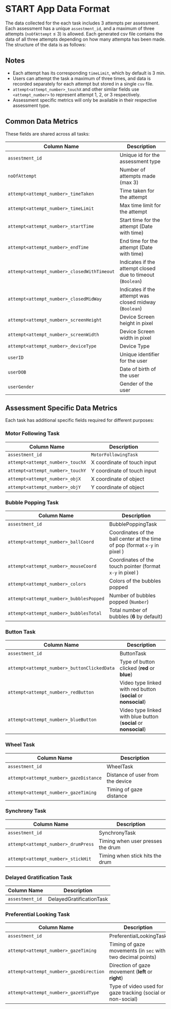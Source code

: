 # START App Data Format

The data collected for the each task includes 3 attempts per assessment. Each assessment has a unique `assestment_id`, and a maximum of three attempts (`noOfAttempt` ≤ 3) is allowed. Each generated csv file contains the data of all three attempts depending on how many attempta has been made. The structure of the data is as follows:

## Notes

- Each attempt has its corresponding `timeLimit`, which by default is 3 min.
- Users can attempt the task a maximum of three times, and data is recorded separately for each attempt but stored in a single `csv` file.
- `attempt<attempt_number>_touchX` and other similar fields use `<attempt_number>` to represent attempt 1, 2, or 3 respectively.
- Assessment specific metrics will only be available in their respective assessment type.

## Common Data Metrics

These fields are shared across all tasks:

| Column Name                                 | Description                                                |
| ------------------------------------------- | ---------------------------------------------------------- |
| `assestment_id`                             | Unique id for the assessment type                          |
| `noOfAttempt`                               | Number of attempts made (max 3)                            |
| `attempt<attempt_number>_timeTaken`         | Time taken for the attempt                                 |
| `attempt<attempt_number>_timeLimit`         | Max time limit for the attempt                             |
| `attempt<attempt_number>_startTime`         | Start time for the attempt (Date with time)                |
| `attempt<attempt_number>_endTime`           | End time for the attempt (Date with time)                  |
| `attempt<attempt_number>_closedWithTimeout` | Indicates if the attempt closed due to timeout (`Boolean`) |
| `attempt<attempt_number>_closedMidWay`      | Indicates if the attempt was closed midway (`Boolean`)     |
| `attempt<attempt_number>_screenHeight`      | Device Screen height in pixel                              |
| `attempt<attempt_number>_screenWidth`       | Device Screen width in pixel                               |
| `attempt<attempt_number>_deviceType`        | Device Type                                                |
| `userID`                                    | Unique identifier for the user                             |
| `userDOB`                                   | Date of birth of the user                                  |
| `userGender`                                | Gender of the user                                         |

## Assessment Specific Data Metrics

Each task has additional specific fields required for different purposes:

### Motor Following Task

| Column Name                      | Description                 |
| -------------------------------- | --------------------------- |
| `assestment_id`                  | `MotorFollowingTask`        |
| `attempt<attempt_number>_touchX` | X coordinate of touch input |
| `attempt<attempt_number>_touchY` | Y coordinate of touch input |
| `attempt<attempt_number>_objX`   | X coordinate of object      |
| `attempt<attempt_number>_objY`   | Y coordinate of object      |

### Bubble Popping Task

| Column Name                             | Description                                                                |
| --------------------------------------- | -------------------------------------------------------------------------- |
| `assestment_id`                         | BubblePoppingTask                                                          |
| `attempt<attempt_number>_ballCoord`     | Coordinates of the ball center at the time of pop (format `x-y` in pixel ) |
| `attempt<attempt_number>_mouseCoord`    | Coordinates of the touch pointer (format `x-y` in pixel )                  |
| `attempt<attempt_number>_colors`        | Colors of the bubbles popped                                               |
| `attempt<attempt_number>_bubblesPopped` | Number of bubbles popped (`Number`)                                        |
| `attempt<attempt_number>_bubblesTotal`  | Total number of bubbles (**6** by default)                                 |

### Button Task

| Column Name                                 | Description                                                      |
| ------------------------------------------- | ---------------------------------------------------------------- |
| `assestment_id`                             | ButtonTask                                                       |
| `attempt<attempt_number>_buttonClickedData` | Type of button clicked (**red** or **blue**)                     |
| `attempt<attempt_number>_redButton`         | Video type linked with red button (**social** or **nonsocial**)  |
| `attempt<attempt_number>_blueButton`        | Video type linked with blue button (**social** or **nonsocial**) |

### Wheel Task

| Column Name                            | Description                      |
| -------------------------------------- | -------------------------------- |
| `assestment_id`                        | WheelTask                        |
| `attempt<attempt_number>_gazeDistance` | Distance of user from the device |
| `attempt<attempt_number>_gazeTiming`   | Timing of gaze distance          |

### Synchrony Task

| Column Name                         | Description                       |
| ----------------------------------- | --------------------------------- |
| `assestment_id`                     | SynchronyTask                     |
| `attempt<attempt_number>_drumPress` | Timing when user presses the drum |
| `attempt<attempt_number>_stickHit`  | Timing when stick hits the drum   |

### Delayed Gratification Task

| Column Name     | Description              |
| --------------- | ------------------------ |
| `assestment_id` | DelayedGratificationTask |

### Preferential Looking Task

| Column Name                             | Description                                                 |
| --------------------------------------- | ----------------------------------------------------------- |
| `assestment_id`                         | PreferentialLookingTask                                     |
| `attempt<attempt_number>_gazeTiming`    | Timing of gaze movements (in `sec` with two decimal points) |
| `attempt<attempt_number>_gazeDirection` | Direction of gaze movement (**left** or **right**)          |
| `attempt<attempt_number>_gazeVidType`   | Type of video used for gaze tracking (social or non-social) |
